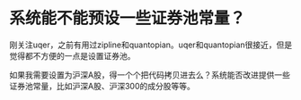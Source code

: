 # 系统能不能预设一些证券池常量？

刚关注uqer，之前有用过zipline和quantopian。uqer和quantopian很接近，但是觉得都不方便的一点是设置证券池。

如果我需要设置为沪深A股，得一个个把代码拷贝进去么？系统能否改进提供一些证券池常量，比如沪深A股、沪深300的成分股等等。